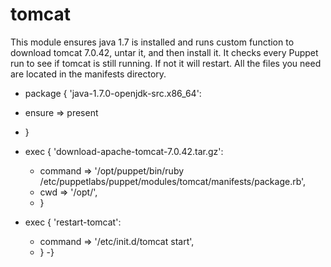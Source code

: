 # tomcat

 This module ensures java 1.7 is installed and runs custom function to download tomcat 7.0.42, untar it,
 and then install it. It checks every Puppet run to see if tomcat is still running. If not it will restart.
 All the files you need are located in the manifests directory.
 
 
- package { 'java-1.7.0-openjdk-src.x86_64':
 - ensure  => present
 - }

- exec { 'download-apache-tomcat-7.0.42.tar.gz':
  - command => '/opt/puppet/bin/ruby /etc/puppetlabs/puppet/modules/tomcat/manifests/package.rb',
  - cwd => '/opt/',
  - }

- exec { 'restart-tomcat':
  - command => '/etc/init.d/tomcat start',
  - }
-}
